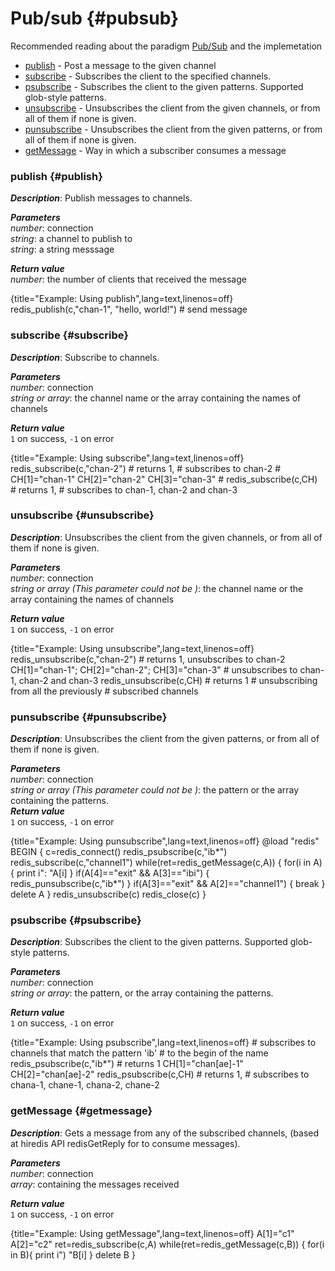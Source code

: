 # Pub/sub {#pubsub}
Recommended reading about the paradigm [Pub/Sub](http://redis.io/topics/pubsub) and the implemetation

* [publish](#publish) - Post a message to the given channel
* [subscribe](#subscribe) - Subscribes the client to the specified channels.
* [psubscribe](#psubscribe) - Subscribes the client to the given patterns. Supported glob-style patterns.
* [unsubscribe](#unsubscribe) - Unsubscribes the client from the given channels, or from all of them if none is given.
* [punsubscribe](#punsubscribe) - Unsubscribes the client from the given patterns, or from all of them if none is given.
* [getMessage](#getmessage) - Way in which a subscriber consumes a message 

### publish {#publish}
_**Description**_: Publish messages to channels.

_**Parameters**_   
*number*: connection  
*string*: a channel to publish to  
*string*: a string messsage  

_**Return value**_   
*number*: the number of clients that received the message

{title="Example: Using publish",lang=text,linenos=off}
    redis_publish(c,"chan-1", "hello, world!")
    # send message

### subscribe {#subscribe}
_**Description**_: Subscribe to channels.

_**Parameters**_   
*number*: connection  
*string or array*: the channel name or the array containing the names of channels  

_**Return value**_   
`1` on success, `-1` on error

{title="Example: Using subscribe",lang=text,linenos=off}
    redis_subscribe(c,"chan-2")  # returns 1,
    # subscribes to chan-2
    #
    CH[1]="chan-1"
    CH[2]="chan-2"
    CH[3]="chan-3"
    #
    redis_subscribe(c,CH)  # returns 1,
    # subscribes to chan-1, chan-2 and chan-3

### unsubscribe {#unsubscribe}
_**Description**_: Unsubscribes the client from the given channels, or from all of them if none is given.

_**Parameters**_   
*number*: connection  
*string or array (This parameter could not be )*: the channel name or the array containing the names of channels  

_**Return value**_   
`1` on success, `-1` on error

{title="Example: Using unsubscribe",lang=text,linenos=off}
    redis_unsubscribe(c,"chan-2")
     # returns 1, unsubscribes to chan-2
    CH[1]="chan-1"; CH[2]="chan-2"; CH[3]="chan-3"
     # unsubscribes to chan-1, chan-2 and chan-3
    redis_unsubscribe(c,CH)  # returns 1
    # unsubscribing from all the previously
    # subscribed channels

### punsubscribe {#punsubscribe}
_**Description**_: Unsubscribes the client from the given patterns, or from all of them if none is given.

_**Parameters**_   
*number*: connection  
*string or array (This parameter could not be )*: the pattern or the array containing the patterns.   
_**Return value**_   
`1` on success, `-1` on error

{title="Example: Using punsubscribe",lang=text,linenos=off}
    @load "redis"
    BEGIN {
      c=redis_connect()
      redis_psubscribe(c,"ib*")
      redis_subscribe(c,"channel1")
      while(ret=redis_getMessage(c,A)) {
        for(i in A) {
          print i": "A[i]
        }
        if(A[4]=="exit" && A[3]=="ibi") {
          redis_punsubscribe(c,"ib*")
        }
        if(A[3]=="exit" && A[2]=="channel1") {
          break
        }
        delete A
      }
      redis_unsubscribe(c)
      redis_close(c)
    }

### psubscribe {#psubscribe}
_**Description**_: Subscribes the client to the given patterns. Supported glob-style patterns.

_**Parameters**_   
*number*: connection  
*string or array*: the pattern, or the array containing the patterns.

_**Return value**_   
`1` on success, `-1` on error

{title="Example: Using psubscribe",lang=text,linenos=off}
    # subscribes to channels that match the pattern 'ib'
    # to the begin of the name
    redis_psubscribe(c,"ib*")  # returns 1 
    CH[1]="chan[ae]-1"
    CH[2]="chan[ae]-2"
    redis_psubscribe(c,CH)  # returns 1,
    # subscribes to chana-1, chane-1, chana-2, chane-2

### getMessage {#getmessage}
_**Description**_: Gets a message from any of the subscribed channels, (based at hiredis API redisGetReply for to consume messages).

_**Parameters**_   
*number*: connection  
*array*: containing the messages received  

_**Return value**_   
`1` on success, `-1` on error

{title="Example: Using getMessage",lang=text,linenos=off}
    A[1]="c1"
    A[2]="c2"
    ret=redis_subscribe(c,A)
    while(ret=redis_getMessage(c,B)) {
       for(i in B){
         print i") "B[i]
       }
       delete B
    }


